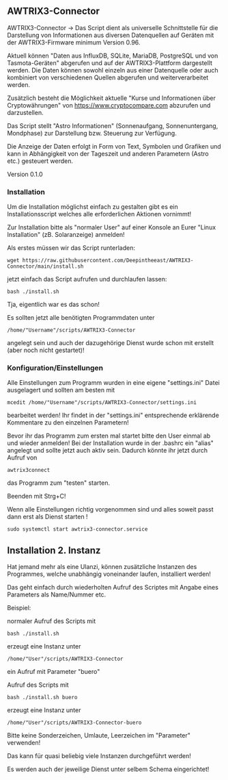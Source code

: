 
## AWTRIX3-Connector

AWTRIX3-Connector ->
Das Script dient als universelle Schnittstelle für die Darstellung von Informationen aus diversen 
Datenquellen auf Geräten mit der AWTRIX3-Firmware minimum Version 0.96.

Aktuell können "Daten aus InfluxDB, SQLite, MariaDB, PostgreSQL und von Tasmota-Geräten" 
abgerufen und auf der AWTRIX3-Plattform dargestellt werden. 
Die Daten können sowohl einzeln aus einer Datenquelle oder auch kombiniert von verschiedenen
Quellen abgerufen und weiterverarbeitet werden.

Zusätzlich besteht die Möglichkeit aktuelle "Kurse und Informationen über Cryptowährungen" 
von https://www.cryptocompare.com abzurufen und darzustellen.

Das Script stellt "Astro Informationen" (Sonnenaufgang, Sonnenuntergang, Mondphase) 
zur Darstellung bzw. Steuerung zur Verfügung.

Die Anzeige der Daten erfolgt in Form von Text, Symbolen und Grafiken und kann in Abhängigkeit
von der Tageszeit und anderen Parametern (Astro etc.) gesteuert werden.

Version 0.1.0


### Installation

Um die Installation möglichst einfach zu gestalten gibt es ein Installationsscript welches alle erforderlichen Aktionen vornimmt!

Zur Installation bitte als "normaler User" auf einer Konsole an Eurer "Linux Installation" (zB. Solaranzeige) anmelden!

Als erstes müssen wir das Script runterladen:

```
wget https://raw.githubusercontent.com/Deepintheeast/AWTRIX3-Connector/main/install.sh
```
jetzt einfach das Script aufrufen und durchlaufen lassen:

```
bash ./install.sh
```

Tja, eigentlich war es das schon! 

Es sollten jetzt alle benötigten Programmdaten unter

`/home/"Username"/scripts/AWTRIX3-Connector`

angelegt sein und auch der dazugehörige Dienst wurde schon mit erstellt (aber noch nicht gestartet)!

### Konfiguration/Einstellungen

Alle Einstellungen zum Programm wurden in eine eigene "settings.ini" Datei ausgelagert und sollten am besten mit

`mcedit /home/"Username"/scripts/AWTRIX3-Connector/settings.ini`

bearbeitet werden! Ihr findet in der "settings.ini" entsprechende erklärende Kommentare zu den einzelnen Parametern!



Bevor ihr das Programm zum ersten mal startet bitte den User einmal ab und wieder anmelden! Bei der Installation wurde in der .bashrc ein "alias" angelegt und sollte jetzt auch aktiv sein. Dadurch könnte ihr jetzt durch Aufruf von

```
awtrix3connect
```
das Programm zum "testen" starten.

Beenden mit Strg+C!


Wenn alle Einstellungen richtig vorgenommen sind und alles soweit passt dann erst als Dienst starten !

```
sudo systemctl start awtrix3-connector.service
```



## Installation 2. Instanz

Hat jemand mehr als eine Ulanzi, können zusätzliche Instanzen des Programmes, welche unabhängig voneinander laufen, installiert werden!

Das geht einfach durch wiederholten Aufruf des Scriptes mit Angabe eines Parameters als Name/Nummer etc.

Beispiel:

normaler Aufruf des Scripts mit

`bash ./install.sh`

erzeugt eine Instanz unter 

`/home/"User"/scripts/AWTRIX3-Connector`

ein Aufruf mit Parameter "buero" 

Aufruf des Scripts mit

`bash ./install.sh buero`

erzeugt eine Instanz unter 

`/home/"User"/scripts/AWTRIX3-Connector-buero`

Bitte keine Sonderzeichen, Umlaute, Leerzeichen im "Parameter" verwenden!

Das kann für quasi beliebig viele Instanzen durchgeführt werden!

Es werden auch der jeweilige Dienst unter selbem Schema eingerichtet!
